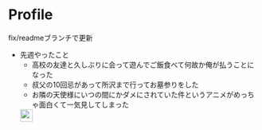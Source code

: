 # Profile
fix/readmeブランチで更新
* 先週やったこと
   * 高校の友達と久しぶりに会って遊んでご飯食べて何故か俺が払うことになった
   * 叔父の10回忌があって所沢まで行ってお墓参りをした
   * お隣の天使様にいつの間にかダメにされていた件というアニメがめっちゃ面白くて一気見してしまった
   <img width="25" src="maxresdefault.jpg">
